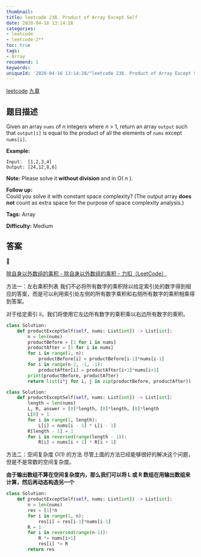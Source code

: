 ```yaml
---
thumbnail:
title: leetcode 238. Product of Array Except Self
date: 2020-04-16 13:14:28
categories:
- leetcode
- leetcode-2**
toc: true
tags:
- Array
recommend: 1
keywords:
uniqueId: '2020-04-16 13:14:28/"leetcode 238. Product of Array Except Self".html'
---
```


<a href="https://leetcode.com/problems/product-of-array-except-self/">leetcode</a>
<a href="https://www.jiuzhang.com/solution/product-of-array-except-self/">九章</a>
## 题目描述
Given an array `nums` of _n_ integers where _n_ > 1,  return an array `output`
such that `output[i]` is equal to the product of all the elements of `nums`
except `nums[i]`.

**Example:**
        
    Input:  [1,2,3,4]
    Output: [24,12,8,6]


**Note:** Please solve it **without division** and in O( _n_ ).

**Follow up:**  
Could you solve it with constant space complexity? (The output array **does
not** count as extra space for the purpose of space complexity analysis.)


**Tags:** Array

**Difficulty:** Medium

## 答案
<!--more-->

[除自身以外数组的乘积 - 除自身以外数组的乘积 - 力扣（LeetCode）](https://leetcode-cn.com/problems/product-of-array-except-self/solution/chu-zi-shen-yi-wai-shu-zu-de-cheng-ji-by-leetcode/)

方法一：左右乘积列表
我们不必将所有数字的乘积除以给定索引处的数字得到相应的答案，而是可以利用索引处左侧的所有数字乘积和右侧所有数字的乘积相乘得到答案。

对于给定索引 ii，我们将使用它左边所有数字的乘积乘以右边所有数字的乘积。

```python
class Solution:
    def productExceptSelf(self, nums: List[int]) -> List[int]:
        n = len(nums)
        productBefore = [1 for i in nums]
        productAfter = [1 for i in nums]
        for i in range(1, n):
            productBefore[i] = productBefore[i-1]*nums[i-1]
        for i in range(n-2, -1, -1):
            productAfter[i] = productAfter[i+1]*nums[i+1]
        print(productBefore, productAfter)
        return list(i*j for i, j in zip(productBefore, productAfter))
```



```python
class Solution:
    def productExceptSelf(self, nums: List[int]) -> List[int]:
        length = len(nums)
        L, R, answer = [0]*length, [0]*length, [0]*length
        L[0] = 1
        for i in range(1, length):
            L[i] = nums[i - 1] * L[i - 1]
        R[length - 1] = 1
        for i in reversed(range(length - 1)):
            R[i] = nums[i + 1] * R[i + 1]
```



方法二：空间复杂度 O(1) 的方法
尽管上面的方法已经能够很好的解决这个问题，但是不是常数的空间复杂度。

**由于输出数组不算在空间复杂度内，那么我们可以将 L 或 R 数组在用输出数组来计算，然后再动态构造另一个**



```python
class Solution:
    def productExceptSelf(self, nums: List[int]) -> List[int]:
        n = len(nums)
        res = [1]*n
        for i in range(1, n):
            res[i] = res[i-1]*nums[i-1]
        R = 1
        for i in reversed(range(n-1)):
            R *= nums[i+1]
            res[i] *= R
        return res
```

